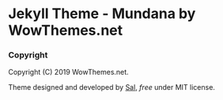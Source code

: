 # Jekyll Theme - Mundana by WowThemes.net

### Copyright

Copyright (C) 2019 WowThemes.net.

Theme designed and developed by [Sal](https://www.wowthemes.net), *free* under MIT license. 